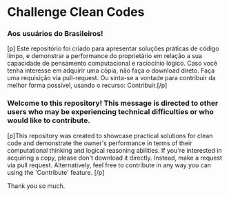 # Challenge Clean Codes

### Aos usuários do Brasileiros!
[p] Este repositório foi criado para apresentar soluções práticas de código limpo, e demonstrar a performance do proprietário em relação a sua capacidade de pensamento computacional e raciocínio lógico. Caso você tenha interesse em adquirir uma cópia, não faça o download direto. Faça uma requisição via pull-request. Ou sinta-se a vontade para contribuir da melhor forma possível, usando o recurso: Contribuir.[/p]

### Welcome to this repository! This message is directed to other users who may be experiencing technical difficulties or who would like to contribute.

[p]This repository was created to showcase practical solutions for clean code and demonstrate the owner's performance in terms of their computational thinking and logical reasoning abilities. If you're interested in acquiring a copy, please don't download it directly. Instead, make a request via pull request. Alternatively, feel free to contribute in any way you can using the 'Contribute' feature. [/p]

Thank you so much.